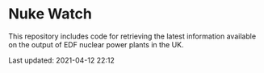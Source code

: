 # Nuke Watch

This repository includes code for retrieving the latest information available on the output of EDF nuclear power plants in the UK.

Last updated: 2021-04-12 22:12